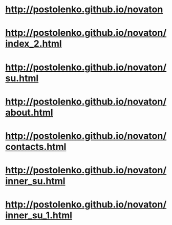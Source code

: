 # http://postolenko.github.io/novaton

# http://postolenko.github.io/novaton/index_2.html

# http://postolenko.github.io/novaton/su.html

# http://postolenko.github.io/novaton/about.html

# http://postolenko.github.io/novaton/contacts.html

# http://postolenko.github.io/novaton/inner_su.html

# http://postolenko.github.io/novaton/inner_su_1.html
